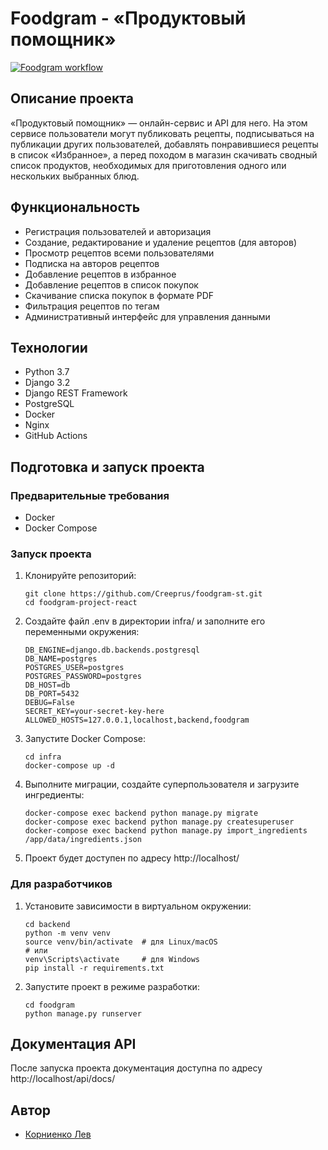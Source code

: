 # Foodgram - «Продуктовый помощник»

[![Foodgram workflow](https://github.com/Creeprus/foodgram-project-react/actions/workflows/foodgram_workflow.yml/badge.svg)](https://github.com/Creeprus/foodgram-project-react/actions/workflows/foodgram_workflow.yml)

## Описание проекта

«Продуктовый помощник» — онлайн-сервис и API для него. На этом сервисе пользователи могут публиковать рецепты, подписываться на публикации других пользователей, добавлять понравившиеся рецепты в список «Избранное», а перед походом в магазин скачивать сводный список продуктов, необходимых для приготовления одного или нескольких выбранных блюд.

## Функциональность

- Регистрация пользователей и авторизация
- Создание, редактирование и удаление рецептов (для авторов)
- Просмотр рецептов всеми пользователями
- Подписка на авторов рецептов
- Добавление рецептов в избранное
- Добавление рецептов в список покупок
- Скачивание списка покупок в формате PDF
- Фильтрация рецептов по тегам
- Административный интерфейс для управления данными

## Технологии

- Python 3.7
- Django 3.2
- Django REST Framework
- PostgreSQL
- Docker
- Nginx
- GitHub Actions

## Подготовка и запуск проекта

### Предварительные требования

- Docker
- Docker Compose

### Запуск проекта

1. Клонируйте репозиторий:
   ```
   git clone https://github.com/Creeprus/foodgram-st.git
   cd foodgram-project-react
   ```

2. Создайте файл .env в директории infra/ и заполните его переменными окружения:
   ```
   DB_ENGINE=django.db.backends.postgresql
   DB_NAME=postgres
   POSTGRES_USER=postgres
   POSTGRES_PASSWORD=postgres
   DB_HOST=db
   DB_PORT=5432
   DEBUG=False
   SECRET_KEY=your-secret-key-here
   ALLOWED_HOSTS=127.0.0.1,localhost,backend,foodgram
   ```

3. Запустите Docker Compose:
   ```
   cd infra
   docker-compose up -d
   ```

4. Выполните миграции, создайте суперпользователя и загрузите ингредиенты:
   ```
   docker-compose exec backend python manage.py migrate
   docker-compose exec backend python manage.py createsuperuser
   docker-compose exec backend python manage.py import_ingredients /app/data/ingredients.json
   ```

5. Проект будет доступен по адресу http://localhost/

### Для разработчиков

1. Установите зависимости в виртуальном окружении:
   ```
   cd backend
   python -m venv venv
   source venv/bin/activate  # для Linux/macOS
   # или
   venv\Scripts\activate     # для Windows
   pip install -r requirements.txt
   ```

2. Запустите проект в режиме разработки:
   ```
   cd foodgram
   python manage.py runserver
   ```

## Документация API

После запуска проекта документация доступна по адресу http://localhost/api/docs/

## Автор

- [Корниенко Лев](https://github.com/Creeprus)
